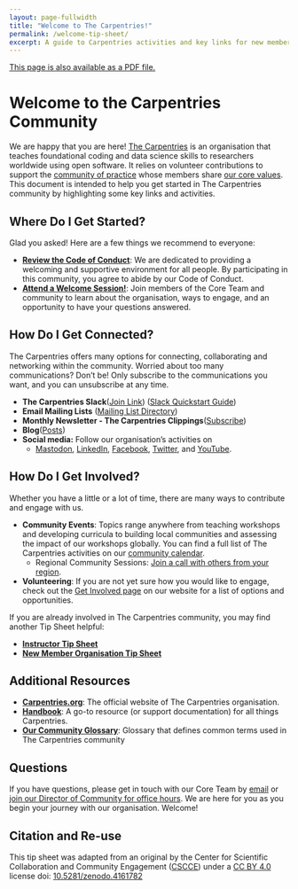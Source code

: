 ```yaml
---
layout: page-fullwidth
title: "Welcome to The Carpentries!"
permalink: /welcome-tip-sheet/
excerpt: A guide to Carpentries activities and key links for new members
---
```



[This page is also available as a PDF file.](https://zenodo.org/record/8124924)


# Welcome to the Carpentries Community

We are happy that you are here! [The Carpentries](https://carpentries.org/about/) is an organisation that teaches foundational coding and data science skills to researchers worldwide using open software. It relies on volunteer contributions to support the [community of practice](https://carpentries.org/community/) whose members share [our core values](https://carpentries.org/values/). This document is intended to help you get started in The Carpentries community by highlighting some key links and activities.

## Where Do I Get Started?

Glad you asked! Here are a few things we recommend to everyone:

* **[Review the Code of Conduct](https://docs.carpentries.org/topic_folders/policies/index_coc.html)**: We are dedicated to providing a welcoming and supportive environment for all people. By participating in this community, you agree to abide by our Code of Conduct.
* **[Attend a Welcome Session!](https://pad.carpentries.org/welcome-sessions-2023)**: Join members of the Core Team and community to learn about the organisation, ways to engage, and an opportunity to have your questions answered. 


## How Do I Get Connected?

The Carpentries offers many options for connecting, collaborating and networking within the community. Worried about too many communications? Don’t be! Only subscribe to the communications you want, and you can unsubscribe at any time. 

* **The Carpentries Slack**([Join Link]({{site.slack_invite}})) ([Slack Quickstart Guide](https://docs.carpentries.org/topic_folders/communications/tools/slack-and-email.html#slack-quick-start-guide))
* **Email Mailing Lists** ([Mailing List Directory](https://carpentries.topicbox.com/latest))
* **Monthly Newsletter - The Carpentries Clippings**([Subscribe](https://carpentries.org/newsletter/))
* **Blog**([Posts](https://carpentries.org/blog/))
* **Social media:** Follow our organisation’s activities on 
    * [Mastodon](https://fosstodon.org/@thecarpentries), [LinkedIn](https://www.linkedin.com/company/the-carpentries/), [Facebook](https://www.facebook.com/carpentries), [Twitter](https://twitter.com/thecarpentries), and [YouTube](https://www.youtube.com/c/TheCarpentries).


## How Do I Get Involved?

Whether you have a little or a lot of time, there are many ways to contribute and engage with us. 

* **Community Events**: Topics range anywhere from teaching workshops and developing curricula to building local communities and assessing the impact of our workshops globally. You can find a full list of The Carpentries activities on our [community calendar](https://carpentries.org/community/#community-events). 
    * Regional Community Sessions: [Join a call with others from your region](https://pad.carpentries.org/community-sessions-regional). 
* **Volunteering**: If you are not yet sure how you would like to engage, check out the [Get Involved page](https://carpentries.org/volunteer/) on our website for a list of options and opportunities.

If you are already involved in The Carpentries community, you may find another Tip Sheet helpful:



* **[Instructor Tip Sheet](https://zenodo.org/record/8125138)**
* **[New Member Organisation Tip Sheet](https://zenodo.org/record/8125210)**


## Additional Resources 



* **[Carpentries.org](https://carpentries.org/)**: The official website of The Carpentries organisation.
* **[Handbook](https://docs.carpentries.org/)**: A go-to resource (or support documentation) for all things Carpentries.
* **[Our Community Glossary](https://github.com/carpentries/community-development/blob/main/glossary.md)**: Glossary that defines common terms used in The Carpentries community


## Questions

If you have questions, please get in touch with our Core Team by [email](mailto:team@carpentries.org) or [join our Director of Community for office hours](https://pad.carpentries.org/director-of-community-office-hours). We are here for you as you begin your journey with our organisation. Welcome!


## Citation and Re-use

This tip sheet was adapted from an original by the Center for Scientific Collaboration and Community Engagement ([CSCCE](https://www.cscce.org/)) under a [CC BY 4.0](https://creativecommons.org/licenses/by/4.0/) license doi:  [10.5281/zenodo.4161782 ](https://doi.org/10.5281/zenodo.4161781)


